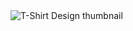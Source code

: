 <div class="ImageElement-root-kir ImageElement-loaded-icR"><img src="https://mir-s3-cdn-cf.behance.net/project_modules/max_1200/9113f3135621671.61eac47c70867.jpg" srcset="https://mir-s3-cdn-cf.behance.net/project_modules/disp/9113f3135621671.61eac47c70867.jpg 600w, https://mir-s3-cdn-cf.behance.net/project_modules/max_1200/9113f3135621671.61eac47c70867.jpg 1200w, https://mir-s3-cdn-cf.behance.net/project_modules/1400_opt_1/9113f3135621671.61eac47c70867.jpg 1400w, https://mir-s3-cdn-cf.behance.net/project_modules/fs/9113f3135621671.61eac47c70867.jpg 1920w, https://mir-s3-cdn-cf.behance.net/project_modules/2800_opt_1/9113f3135621671.61eac47c70867.jpg 2800w" sizes="(max-width: 1200px) 100vw, 1200px" alt="T-Shirt Design thumbnail" loading="lazy" class="ImageElement-image-SRv ImageElement-blockPointerEvents-Rkg"><!----></div>
